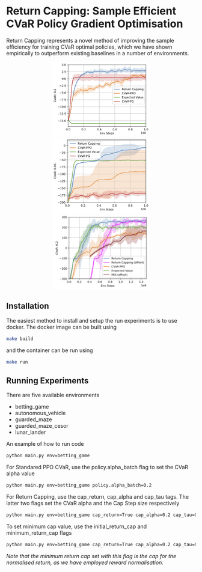 # Return Capping: Sample Efficient CVaR Policy Gradient Optimisation

Return Capping represents a novel method of improving the sample efficiency for training CVaR optimal policies, which we have shown empirically to outperform existing baselines in a number of environments.

<p align="center">
  <img src="assets/BETTING_GAME.png" alt="Betting Game" height="200"/>
  <img src="assets/GUARDED_MAZE_CESOR.png" alt="Guarded Maze" height="200"/>
  <img src="assets/LUNAR_LANDER.png" alt="Lunar Lander" height="200"/>
</p>

## Installation

The easiest method to install and setup the run experiments is to use docker. The docker image can be built using 

```bash
make build
```

and the container can be run using

```bash
make run
```

## Running Experiments
There are five available environments
  - betting_game
  - autonomous_vehicle
  - guarded_maze
  - guarded_maze_cesor
  - lunar_lander

An example of how to run code 

```bash
python main.py env=betting_game
```

For Standared PPO CVaR, use the policy.alpha_batch flag to set the CVaR alpha value

```bash
python main.py env=betting_game policy.alpha_batch=0.2
```

For Return Capping, use the cap_return, cap_alpha and cap_tau tags. The latter two flags set the CVaR alpha and the Cap Step size respectively 

```bash
python main.py env=betting_game cap_return=True cap_alpha=0.2 cap_tau=0.1
```

To set minimum cap value, use the initial_return_cap and minimum_return_cap flags

```bash
python main.py env=betting_game cap_return=True cap_alpha=0.2 cap_tau=0.1 initial_return_cap=-0.1 minimum_return_cap=-0.1
```
*Note that the minimum return cap set with this flag is the cap for the normalised return, as we have employed reward normalisation.*
